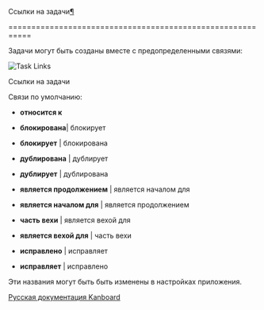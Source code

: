 Ссылки на задачи[¶](#task-links "Ссылка на этот заголовок")

===========================================================



Задачи могут быть созданы вместе с предопределенными связями:



![Task Links](https://kanboard.net/screenshots/documentation/task-links.png)



Ссылки на задачи



Связи по умолчанию:



-   **относится к**



-   **блокирована**| блокирует



-   **блокирует** | блокирована



-   **дублирована** | дублирует



-   **дублирует** | дублирована



-   **является продолжением** | является началом для



-   **является началом для** | является продолжением



-   **часть вехи** | является вехой для



-   **является вехой для** | часть вехи



-   **исправлено** | исправляет



-   **исправляет** | исправлено



Эти названия могут быть быть изменены в настройках приложения.



 



 



 



 



 



 



[Русская документация Kanboard](http://kanboard.ru/doc/)

